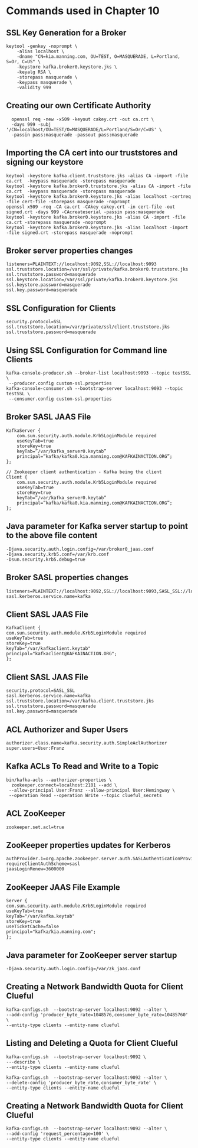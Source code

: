 # Commands used in Chapter 10

## SSL Key Generation for a Broker

    keytool -genkey -noprompt \
        -alias localhost \
        -dname "CN=kia.manning.com, OU=TEST, O=MASQUERADE, L=Portland, S=Or, C=US" \
        -keystore kafka.broker0.keystore.jks \ 
        -keyalg RSA \
        -storepass masquerade \ 
        -keypass masquerade \
        -validity 999

## Creating our own Certificate Authority
      openssl req -new -x509 -keyout cakey.crt -out ca.crt \
      -days 999 -subj '/CN=localhost/OU=TEST/O=MASQUERADE/L=Portland/S=Or/C=US' \
      -passin pass:masquerade -passout pass:masquerade

  
## Importing the CA cert into our truststores and signing our keystore

    keytool -keystore kafka.client.truststore.jks -alias CA -import -file ca.crt  -keypass masquerade -storepass masquerade
    keytool -keystore kafka.broker0.truststore.jks -alias CA -import -file ca.crt  -keypass masquerade -storepass masquerade
    keytool -keystore kafka.broker0.keystore.jks -alias localhost -certreq -file cert-file -storepass masquerade -noprompt
    openssl x509 -req -CA ca.crt -CAkey cakey.crt -in cert-file -out signed.crt -days 999 -CAcreateserial -passin pass:masquerade 
    keytool -keystore kafka.broker0.keystore.jks -alias CA -import -file ca.crt -storepass masquerade -noprompt
    keytool -keystore kafka.broker0.keystore.jks -alias localhost -import -file signed.crt -storepass masquerade -noprompt

## Broker server properties changes

    listeners=PLAINTEXT://localhost:9092,SSL://localhost:9093 
    ssl.truststore.location=/var/ssl/private/kafka.broker0.truststore.jks 
    ssl.truststore.password=masquerade
    ssl.keystore.location=/var/ssl/private/kafka.broker0.keystore.jks 
    ssl.keystore.password=masquerade
    ssl.key.password=masquerade

## SSL Configuration for Clients

    security.protocol=SSL 
    ssl.truststore.location=/var/private/ssl/client.truststore.jks 
    ssl.truststore.password=masquerade

## Using SSL Configuration for Command line Clients

    kafka-console-producer.sh --broker-list localhost:9093 --topic testSSL \
     --producer.config custom-ssl.properties
    kafka-console-consumer.sh --bootstrap-server localhost:9093 --topic testSSL \
     --consumer.config custom-ssl.properties
 
## Broker SASL JAAS File

    KafkaServer {
        com.sun.security.auth.module.Krb5LoginModule required
        useKeyTab=true
        storeKey=true
        keyTab=”/var/kafka_server0.keytab”
        principal=”kafka/kafka0.kia.manning.com@KAFKAINACTION.ORG”;
    };
    
    // Zookeeper client authentication - Kafka being the client
    Client {
        com.sun.security.auth.module.Krb5LoginModule required
        useKeyTab=true
        storeKey=true
        keyTab=”/var/kafka_server0.keytab”
        principal=”kafka/kafka0.kia.manning.com@KAFKAINACTION.ORG”;
    };

## Java parameter for Kafka server startup to point to the above file content

    -Djava.security.auth.login.config=/var/broker0_jaas.conf
    -Djava.security.krb5.conf=/var/krb.conf
    -Dsun.security.krb5.debug=true
 
 
## Broker SASL properties changes

    listeners=PLAINTEXT://localhost:9092,SSL://localhost:9093,SASL_SSL://localhost:9094 
    sasl.kerberos.service.name=kafka

## Client SASL JAAS File

    KafkaClient {
    com.sun.security.auth.module.Krb5LoginModule required
    useKeyTab=true
    storeKey=true
    keyTab="/var/kafkaclient.keytab"
    principal="kafkaclient@KAFKAINACTION.ORG";
    };
    
## Client SASL JAAS File

    security.protocol=SASL_SSL
    sasl.kerberos.service.name=kafka
    ssl.truststore.location=/var/kafka.client.truststore.jks
    ssl.truststore.password=masquerade
    ssl.key.password=masquerade

## ACL Authorizer and Super Users

    authorizer.class.name=kafka.security.auth.SimpleAclAuthorizer 
    super.users=User:Franz

## Kafka ACLs To Read and Write to a Topic

    bin/kafka-acls --authorizer-properties \
      zookeeper.connect=localhost:2181 --add \
     --allow-principal User:Franz --allow-principal User:Hemingway \ 
     --operation Read --operation Write --topic clueful_secrets
 
## ACL ZooKeeper

    zookeeper.set.acl=true

## ZooKeeper properties updates for Kerberos

    authProvider.1=org.apache.zookeeper.server.auth.SASLAuthenticationProvider
    requireClientAuthScheme=sasl
    jaasLoginRenew=3600000

## ZooKeeper JAAS File Example

    Server {
    com.sun.security.auth.module.Krb5LoginModule required
    useKeyTab=true
    keyTab="/var/kafka.keytab" 
    storeKey=true
    useTicketCache=false
    principal="kafka/kia.manning.com"; 
    };

## Java parameter for ZooKeeper server startup

    -Djava.security.auth.login.config=/var/zk_jaas.conf
  
## Creating a Network Bandwidth Quota for Client Clueful

    kafka-configs.sh  --bootstrap-server localhost:9092 --alter \
    --add-config 'producer_byte_rate=1048576,consumer_byte_rate=10485760' \
    --entity-type clients --entity-name clueful

## Listing and Deleting a Quota for Client Clueful

    kafka-configs.sh  --bootstrap-server localhost:9092 \
    ---describe \ 
    --entity-type clients --entity-name clueful

    kafka-configs.sh  --bootstrap-server localhost:9092 --alter \
    --delete-config 'producer_byte_rate,consumer_byte_rate' \ 
    --entity-type clients --entity-name clueful

## Creating a Network Bandwidth Quota for Client Clueful

    kafka-configs.sh  --bootstrap-server localhost:9092 --alter \
    --add-config 'request_percentage=100' \
    --entity-type clients --entity-name clueful 
